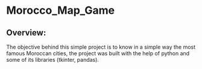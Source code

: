# Morocco_Map_Game
## Overview:
The objective behind this simple project is to know in a simple way the most famous Moroccan cities, the project was built with the help of python and some of its libraries (tkinter, pandas).
